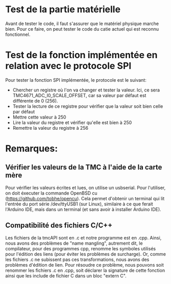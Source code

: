 # Test de la partie matérielle
Avant de tester le code, il faut s'assurer que le matériel physique marche bien. Pour ce faire, on peut tester le code du catie actuel qui est reconnu fonctionnel.

# Test de la fonction implémentée en relation avec le protocole SPI
Pour tester la fonction SPI implémentée, le protocole est le suivant:
- Chercher un registre où l'on va changer et tester la valeur. Ici, ce sera TMC4671_ADC_I0_SCALE_OFFSET, car sa valeur par défaut est différente de 0 (256).
- Tester la lecture de ce registre pour vérifier que la valeur soit bien celle par défaut
- Mettre cette valeur à 250
- Lire la valeur du registre et vérifier qu'elle est bien à 250
- Remettre la valeur du registre à 256

# Remarques:
## Vérifier les valeurs de la TMC à l'aide de la carte mère
Pour vérifier les valeurs écrites et lues, on utilise un usbserial.
Pour l'utiliser, on doit éxecuter la commande OpenBSD cu (https://github.com/tobhe/opencu).
Cela permet d'obtenir un terminal qui lit l'entrée du port série /dev/ttyUSB1 (sur Linux),
similaire à ce que ferait l'Arduino IDE, mais dans un terminal (et sans avoir à installer Arduino IDE).

## Compatibilité des fichiers C/C++
Les fichiers de la tmcAPI sont en .c et notre programme est en .cpp.
Ainsi, nous avons des problèmes de "name mangling", autrement dit, le compilateur, pour des programmes cpp, renomme les symboles utilisés pour l'édition des liens (pour éviter les problèmes de surcharge).
Or, comme les fichiers .c ne subissent pas ces transformations, nous avons des problèmes d'édition de lien.
Pour résoudre ce problème, nous pouvons soit renommer les fichiers .c en .cpp, soit déclarer la signature de cette fonction ainsi que les include de fichier C dans un bloc "extern C".

